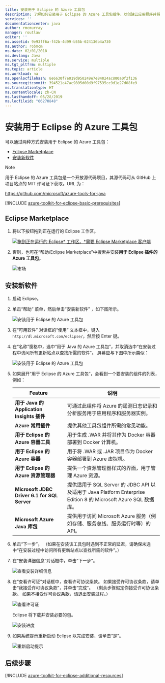 ```yaml
---
title: 安装用于 Eclipse 的 Azure 工具包
description: 了解如何安装用于 Eclipse 的 Azure 工具包插件，以创建云应用程序并将其部署到 Azure。
services: ''
documentationcenter: java
author: rmcmurray
manager: routlaw
editor: ''
ms.assetid: 9e93ff6a-f42b-4d99-b55b-624136b4a730
ms.author: robmcm
ms.date: 02/01/2018
ms.devlang: Java
ms.service: multiple
ms.tgt_pltfrm: multiple
ms.topic: article
ms.workload: na
ms.openlocfilehash: 8e6630f7e019d950249e7e84024ac800a0f2f136
ms.sourcegitcommit: 394521c47ac9895d00d9f97535cc9d1e27d08fe9
ms.translationtype: HT
ms.contentlocale: zh-CN
ms.lasthandoff: 05/28/2019
ms.locfileid: "66270848"
---
```

# <a name="installing-the-azure-toolkit-for-eclipse"></a>安装用于 Eclipse 的 Azure 工具包

可以通过两种方式安装用于 Eclipse 的 Azure 工具包：

  - [Eclipse Marketplace](#eclipse-marketplace)
  - [安装新软件](#install-new-software)

> [!NOTE] 
> 
> 用于 Eclipse 的 Azure 工具包是一个开放源代码项目，其源代码可从 GitHub 上项目站点的 MIT 许可证下获取，URL 为： 
> 
> <https://github.com/microsoft/azure-tools-for-java> 
> 

[!INCLUDE [azure-toolkit-for-eclipse-basic-prerequisites](../includes/azure-toolkit-for-eclipse-basic-prerequisites.md)]

## <a name="eclipse-marketplace"></a>Eclipse Marketplace

1. 将以下按钮拖到正在运行的 Eclipse 工作区。

    [![拖到正在运行的 Eclipse* 工作区。*需要 Eclipse Marketplace 客户端](https://marketplace.eclipse.org/sites/all/themes/solstice/public/images/marketplace/btn-install.png)](http://marketplace.eclipse.org/marketplace-client-intro?mpc_install=1919278 "拖到正在运行的 Eclipse* 工作区。*需要 Eclipse Marketplace 客户端")

2. 否则，也可在“帮助/Eclipse Marketplace”中搜索并安装**用于 Eclipse 插件的 Azure 工具包**。 

    ![市场](./media/azure-toolkit-for-eclipse-installation/marketplace.png)

## <a name="install-new-software"></a>安装新软件

1. 启动 Eclipse。

1. 单击“帮助”  菜单，然后单击“安装新软件”  ，如下图所示。

   ![安装用于 Eclipse 的 Azure 工具包][01]

1. 在“可用软件”  对话框的“使用”  文本框中，键入 `http://dl.microsoft.com/eclipse/`，然后按 Enter  键。

1. 在“名称”窗格中，选中“用于 Java 的 Azure 工具包”，并取消选中“在安装过程中访问所有更新站点以查找所需的软件”。    屏幕应与下图中所示类似：

   ![安装用于 Eclipse 的 Azure 工具包][02]

1. 如果展开“用于 Eclipse 的 Azure 工具包”，会看到一个要安装的组件的列表，例如： 

   | Feature | 说明 | 
   |---|---| 
   | **用于 Java 的 Application Insights 插件** | 可通过此组件将 Azure 的遥测日志记录和分析服务用于应用程序和服务器实例。 | 
   | **Azure 常用插件** | 提供其他工具包组件所需的常见功能。 | 
   | **用于 Eclipse 的 Azure 容器工具** | 用于生成 .WAR 并将其作为 Docker 容器部署到 Docker 计算机。 | 
   | **用于 Eclipse 的 Azure 容器** | 用于将 .WAR 或 .JAR 项目作为 Docker 容器部署到 Azure 虚拟机。 | 
   | **用于 Eclipse 的 Azure 资源管理器** | 提供一个资源管理器样式的界面，用于管理 Azure 资源。 | 
   | **Microsoft JDBC Driver 6.1 for SQL Server** | 提供适用于 SQL Server 的 JDBC API 以及适用于 Java Platform Enterprise Edition 8 的 Microsoft Azure SQL 数据库。 | 
   | **Microsoft Azure Java 库包** | 提供用于访问 Microsoft Azure 服务（例如存储、服务总线、服务运行时等）的 API。 | 

1. 单击“下一步”。  （如果在安装该工具包时遇到不正常的延迟，请确保未选中“在安装过程中访问所有更新站点以查找所需的软件”。） 

1. 在“安装详细信息”对话框中，单击“下一步”。  

   ![查看安装详细信息][03]

1. 在“查看许可证”对话框中，查看许可协议条款。  如果接受许可协议条款，请单击“我接受许可协议条款”，并单击“完成”。   （剩余步骤假定你接受许可协议条款。 如果不接受许可协议条款，请退出安装过程。）

   ![查看许可证][04]

   Eclipse 将下载并安装必要的包。

   ![安装进度][05]

1. 如果系统提示重新启动 Eclipse 以完成安装，请单击“是”。 

   ![重新启动提示][06]

## <a name="next-steps"></a>后续步骤

[!INCLUDE [azure-toolkit-for-eclipse-additional-resources](../includes/azure-toolkit-for-eclipse-additional-resources.md)]

<!-- URL List -->

<!-- Legacy MSDN URL = https://msdn.microsoft.com/library/azure/hh690946.aspx -->

<!-- IMG List -->
[01]: media/azure-toolkit-for-eclipse-installation/eclipse-installation-01.png
[02]: media/azure-toolkit-for-eclipse-installation/eclipse-installation-02.png
[03]: media/azure-toolkit-for-eclipse-installation/eclipse-installation-03.png
[04]: media/azure-toolkit-for-eclipse-installation/eclipse-installation-04.png
[05]: media/azure-toolkit-for-eclipse-installation/eclipse-installation-05.png
[06]: media/azure-toolkit-for-eclipse-installation/eclipse-installation-06.png
